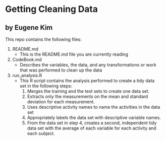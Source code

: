 # Getting Cleaning Data
## by Eugene Kim

This repo contains the following files:


1. README.md
   - This is the README.md file you are currently reading
2. CodeBook.md
   - Describes the variables, the data, and any transformations or work that was performed to clean up the data
3. run_analysis.R
   - This R script contains the analysis performed to create a tidy data set in the following steps:
     1. Merges the training and the test sets to create one data set.
     2. Extracts only the measurements on the mean and standard deviation for each measurement.
     3. Uses descriptive activity names to name the activities in the data set
     4. Appropriately labels the data set with descriptive variable names.
     5. From the data set in step 4, creates a second, independent tidy data set with the average of each variable for each activity and each subject.

